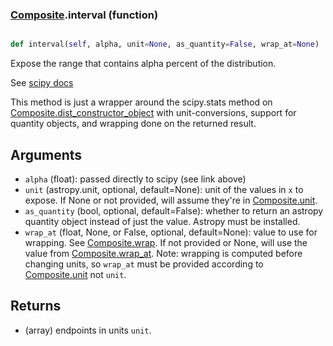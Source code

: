 ### [Composite](Composite.md).interval (function)


```py

def interval(self, alpha, unit=None, as_quantity=False, wrap_at=None)

```



Expose the range that contains alpha percent of the distribution.

See [scipy docs](https://docs.scipy.org/doc/scipy/reference/generated/scipy.stats.rv_continuous.interval.html)

This method is just a wrapper around the scipy.stats method on
[Composite.dist_constructor_object](Composite.dist_constructor_object.md) with unit-conversions, support for
quantity objects, and wrapping done on the returned result.

Arguments
----------
* `alpha` (float): passed directly to scipy (see link above)
* `unit` (astropy.unit, optional, default=None): unit of the values
    in `x` to expose.  If None or not provided, will assume they're in
    [Composite.unit](Composite.unit.md).
* `as_quantity` (bool, optional, default=False): whether to return an
    astropy quantity object instead of just the value.  Astropy must
    be installed.
* `wrap_at` (float, None, or False, optional, default=None): value to
    use for wrapping.  See [Composite.wrap](Composite.wrap.md).  If not provided or None,
    will use the value from [Composite.wrap_at](Composite.wrap_at.md).  Note: wrapping is
    computed before changing units, so `wrap_at` must be provided
    according to [Composite.unit](Composite.unit.md) not `unit`.

Returns
---------
* (array) endpoints in units `unit`.


